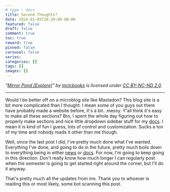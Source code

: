 ```yaml
---
# type : docs
title: Second Thoughts?
date: 2024-01-05T20:20:08-08:00
featured: false
draft: false
comment: true
toc: true
reward: true
pinned: false
carousel: false
series:
categories: []
tags: []
images: []
---
```

*"[Mirror Pond [Explore]](https://www.flickr.com/photos/39877441@N05/49934818133)" by [mclcbooks](https://www.flickr.com/photos/39877441@N05) is licensed under [CC BY-NC-ND 2.0](https://creativecommons.org/licenses/by-nc-nd/2.0/?ref=openverse).*

---

Would I be better off on a microblog site like Mastadon? This blog site is a bit more complicated than I thought. I mean some of you guys out there have probably made a website before, it's a bit...messy. Y'all think it's easy to make all these sections? Bro, I spent the whole day figuring out how to properly make sections and nice little dropdown sidebar stuff for my [docs](https://liluzibird.github.io/docs/). I mean it is kind of fun I guess, lots of control and customization. Sucks a ton of my time and nobody reads it other than me though.

Well, since the last post I did, I've pretty much done what I've wanted. Everything I've done, and going to do in the future, pretty much boils down to everything being in either [news](https://liluzibird.github.io/news/) or [docs](https://liluzibird.github.io/docs/). For now, I'm going to keep going in this direction. Don't really know how much longer I can regularly post when the semester is going to get started right around the corner, but I'll do it anyway.

That's pretty much all the updates from me. Thank you to whoever is reading this or most likely, some bot scanning this post.